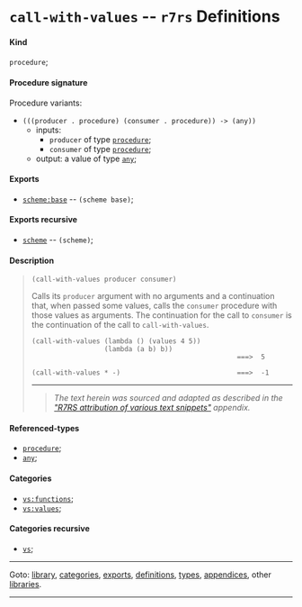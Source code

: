 

<a id='definition__r7rs__call-with-values'></a>

# `call-with-values` -- `r7rs` Definitions


<a id='definition__r7rs__call-with-values__kind'></a>

#### Kind

`procedure`;


<a id='definition__r7rs__call-with-values__procedure-signature'></a>

#### Procedure signature

Procedure variants:
 * `(((producer . procedure) (consumer . procedure)) -> (any))`
   * inputs:
     * `producer` of type [`procedure`](../../r7rs/types/procedure.md#type__r7rs__procedure);
     * `consumer` of type [`procedure`](../../r7rs/types/procedure.md#type__r7rs__procedure);
   * output: a value of type [`any`](../../r7rs/types/any.md#type__r7rs__any);


<a id='definition__r7rs__call-with-values__exports'></a>

#### Exports

 * [`scheme:base`](../../r7rs/exports/scheme_3a_base.md#export__r7rs__scheme_3a_base) -- `(scheme base)`;


<a id='definition__r7rs__call-with-values__exports-recursive'></a>

#### Exports recursive

 * [`scheme`](../../r7rs/exports/scheme.md#export__r7rs__scheme) -- `(scheme)`;


<a id='definition__r7rs__call-with-values__description'></a>

#### Description

> ````
> (call-with-values producer consumer)
> ````
> 
> 
> Calls its `producer` argument with no arguments and
> a continuation that, when passed some values, calls the
> `consumer` procedure with those values as arguments.
> The continuation for the call to `consumer` is the
> continuation of the call to `call-with-values`.
> 
> ````
> (call-with-values (lambda () (values 4 5))
>                   (lambda (a b) b))
>                                                    ===>  5
> 
> (call-with-values * -)                             ===>  -1
> ````
> 
> 
> ----
> > *The text herein was sourced and adapted as described in the ["R7RS attribution of various text snippets"](../../r7rs/appendices/attribution.md#appendix__r7rs__attribution) appendix.*


<a id='definition__r7rs__call-with-values__referenced-types'></a>

#### Referenced-types

 * [`procedure`](../../r7rs/types/procedure.md#type__r7rs__procedure);
 * [`any`](../../r7rs/types/any.md#type__r7rs__any);


<a id='definition__r7rs__call-with-values__categories'></a>

#### Categories

 * [`vs:functions`](../../r7rs/categories/vs_3a_functions.md#category__r7rs__vs_3a_functions);
 * [`vs:values`](../../r7rs/categories/vs_3a_values.md#category__r7rs__vs_3a_values);


<a id='definition__r7rs__call-with-values__categories-recursive'></a>

#### Categories recursive

 * [`vs`](../../r7rs/categories/vs.md#category__r7rs__vs);

----

Goto: [library](../../r7rs/_index.md#library__r7rs), [categories](../../r7rs/categories/_index.md#toc__r7rs__categories), [exports](../../r7rs/exports/_index.md#toc__r7rs__exports), [definitions](../../r7rs/definitions/_index.md#toc__r7rs__definitions), [types](../../r7rs/types/_index.md#toc__r7rs__types), [appendices](../../r7rs/appendices/_index.md#toc__r7rs__appendices), other [libraries](../../_libraries.md#toc__libraries).

----

